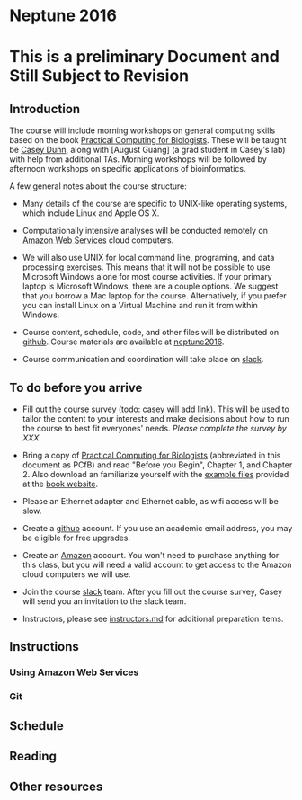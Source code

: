 # Neptune 2016

# This is a preliminary Document and Still Subject to Revision

## Introduction

The course will include morning workshops on general computing skills based on the book [Practical Computing for Biologists](http://www.sinauer.com/practical-computing-for-biologists.html). These will be taught be [Casey Dunn](http://dunnlab.org), along with [August Guang] (a grad student in Casey's lab) with help from additional TAs. Morning workshops will be followed by afternoon workshops on specific applications of bioinformatics.

A few general notes about the course structure:

- Many details of the course are specific to UNIX-like operating systems, which include Linux and Apple OS X.

- Computationally intensive analyses will be conducted remotely on [Amazon Web Services](https://aws.amazon.com) cloud computers.

- We will also use UNIX for local command line, programing, and data processing exercises. This means that it will not be possible to use Microsoft Windows alone for most course activities. If your primary laptop is Microsoft Windows, there are a couple options. We suggest that you borrow a Mac laptop for the course. Alternatively, if you prefer you can install Linux on a Virtual Machine and run it from within Windows.

- Course content, schedule, code, and other files will be distributed on [github](https://github.com). Course materials are available at [neptune2016](https://github.com/neptune2016).

- Course communication and coordination will take place on [slack](https://slack.com). 


## To do before you arrive

- Fill out the course survey (todo: casey will add link). This will be used to tailor the content to your interests and make decisions about how to run the course to best fit everyones' needs. *Please complete the survey by XXX*.

- Bring a copy of [Practical Computing for Biologists](http://www.sinauer.com/practical-computing-for-biologists.html) (abbreviated in this document as PCfB) and read "Before you Begin", Chapter 1, and Chapter 2. Also download an familiarize yourself with the [example files](http://practicalcomputing.org) provided at the [book website](http://practicalcomputing.org).

- Please an Ethernet adapter and Ethernet cable, as wifi access will be slow.

- Create a [github](https://github.com) account. If you use an academic email address, you may be eligible for free upgrades.

- Create an [Amazon](http://www.amazon.com) account. You won't need to purchase anything for this class, but you will need a valid account to get access to the Amazon cloud computers we will use.

- Join the course [slack](https://slack.com) team. After you fill out the course survey, Casey will send you an invitation to the slack team.

- Instructors, please see [instructors.md](https://github.com/neptune2016/syllabus/blob/master/instructors.md) for additional preparation items.


## Instructions

### Using Amazon Web Services

### Git

## Schedule

## Reading

## Other resources